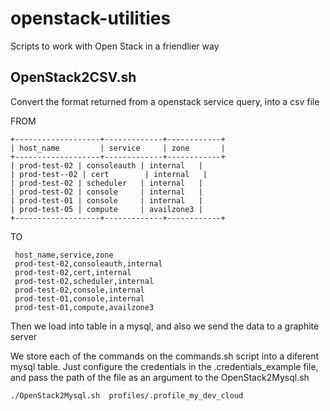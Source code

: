 # openstack-utilities
Scripts to work with Open Stack in a friendlier way


## OpenStack2CSV.sh
Convert the format returned from a openstack service query, into a csv file

 FROM
 ```
 +-------------------+-------------+------------+
 | host_name         | service     | zone       |
 +-------------------+-------------+------------+
 | prod-test-02 | consoleauth | internal   |
 | prod-test--02 | cert        | internal   |
 | prod-test-02 | scheduler   | internal   |
 | prod-test-02 | console     | internal   |
 | prod-test-01 | console     | internal   |
 | prod-test-05 | compute     | availzone3 |
 +-------------------+-------------+------------+
```
 TO
```
 host_name,service,zone
 prod-test-02,consoleauth,internal
 prod-test-02,cert,internal
 prod-test-02,scheduler,internal
 prod-test-02,console,internal
 prod-test-01,console,internal
 prod-test-01,compute,availzone3
```

Then we load into table in a mysql, and also we send the data to a graphite server

We store each of the commands on the commands.sh script into a diferent mysql table.
Just configure the credentials in the .credentials_example file, and pass the path of the file as an argument to the OpenStack2Mysql.sh

```
./OpenStack2Mysql.sh  profiles/.profile_my_dev_cloud
```


